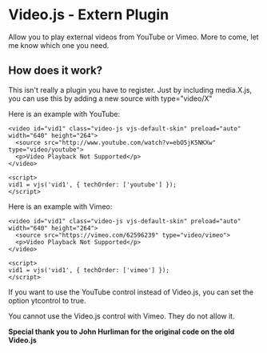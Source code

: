 # Video.js - Extern Plugin
Allow you to play external videos from YouTube or Vimeo. More to come, let me know which one you need.

## How does it work?
This isn't really a plugin you have to register. Just by including media.X.js, you can use this by adding a new source with type="video/X"

Here is an example with YouTube:

	<video id="vid1" class="video-js vjs-default-skin" preload="auto" width="640" height="264">
	  <source src="http://www.youtube.com/watch?v=ebO5jK5NKXw" type="video/youtube">
	  <p>Video Playback Not Supported</p>
	</video>
	
	<script>
	vid1 = vjs('vid1', { techOrder: ['youtube'] });
	</script>

Here is an example with Vimeo:

	<video id="vid1" class="video-js vjs-default-skin" preload="auto" width="640" height="264">
	  <source src="https://vimeo.com/62596239" type="video/vimeo">
	  <p>Video Playback Not Supported</p>
	</video>
	
	<script>
	vid1 = vjs('vid1', { techOrder: ['vimeo'] });
	</script>

If you want to use the YouTube control instead of Video.js, you can set the option ytcontrol to true.

You cannot use the Video.js control with Vimeo. They do not allow it.


**Special thank you to John Hurliman for the original code on the old Video.js**